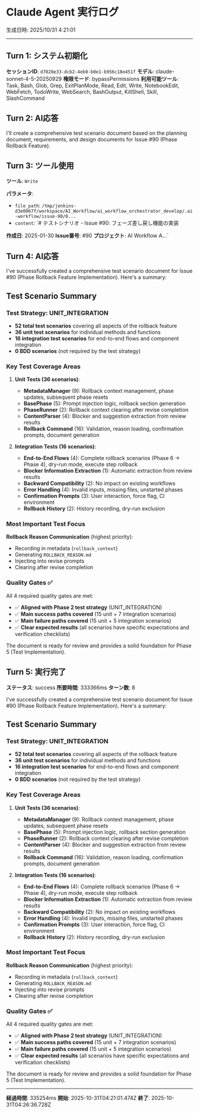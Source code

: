 # Claude Agent 実行ログ

生成日時: 2025/10/31 4:21:01

---

## Turn 1: システム初期化

**セッションID**: `d7028e33-dcb2-4eb0-b0e1-b956c18e451f`
**モデル**: claude-sonnet-4-5-20250929
**権限モード**: bypassPermissions
**利用可能ツール**: Task, Bash, Glob, Grep, ExitPlanMode, Read, Edit, Write, NotebookEdit, WebFetch, TodoWrite, WebSearch, BashOutput, KillShell, Skill, SlashCommand

## Turn 2: AI応答

I'll create a comprehensive test scenario document based on the planning document, requirements, and design documents for Issue #90 (Phase Rollback Feature).

## Turn 3: ツール使用

**ツール**: `Write`

**パラメータ**:
- `file_path`: `/tmp/jenkins-d3e0067f/workspace/AI_Workflow/ai_workflow_orchestrator_develop/.ai-workflow/issue-90/0...`
- `content`: `# テストシナリオ - Issue #90: フェーズ差し戻し機能の実装

**作成日**: 2025-01-30
**Issue番号**: #90
**プロジェクト**: AI Workflow A...`

## Turn 4: AI応答

I've successfully created a comprehensive test scenario document for Issue #90 (Phase Rollback Feature Implementation). Here's a summary:

## Test Scenario Summary

### Test Strategy: UNIT_INTEGRATION
- **52 total test scenarios** covering all aspects of the rollback feature
- **36 unit test scenarios** for individual methods and functions
- **16 integration test scenarios** for end-to-end flows and component integration
- **0 BDD scenarios** (not required by the test strategy)

### Key Test Coverage Areas

1. **Unit Tests (36 scenarios)**:
   - **MetadataManager** (9): Rollback context management, phase updates, subsequent phase resets
   - **BasePhase** (5): Prompt injection logic, rollback section generation
   - **PhaseRunner** (2): Rollback context clearing after revise completion
   - **ContentParser** (4): Blocker and suggestion extraction from review results
   - **Rollback Command** (16): Validation, reason loading, confirmation prompts, document generation

2. **Integration Tests (16 scenarios)**:
   - **End-to-End Flows** (4): Complete rollback scenarios (Phase 6 → Phase 4), dry-run mode, execute step rollback
   - **Blocker Information Extraction** (1): Automatic extraction from review results
   - **Backward Compatibility** (2): No impact on existing workflows
   - **Error Handling** (4): Invalid inputs, missing files, unstarted phases
   - **Confirmation Prompts** (3): User interaction, force flag, CI environment
   - **Rollback History** (2): History recording, dry-run exclusion

### Most Important Test Focus

**Rollback Reason Communication** (highest priority):
- Recording in metadata (`rollback_context`)
- Generating `ROLLBACK_REASON.md`
- Injecting into revise prompts
- Clearing after revise completion

### Quality Gates ✅

All 4 required quality gates are met:
- ✅ **Aligned with Phase 2 test strategy** (UNIT_INTEGRATION)
- ✅ **Main success paths covered** (15 unit + 7 integration scenarios)
- ✅ **Main failure paths covered** (15 unit + 5 integration scenarios)
- ✅ **Clear expected results** (all scenarios have specific expectations and verification checklists)

The document is ready for review and provides a solid foundation for Phase 5 (Test Implementation).

## Turn 5: 実行完了

**ステータス**: success
**所要時間**: 333366ms
**ターン数**: 8

I've successfully created a comprehensive test scenario document for Issue #90 (Phase Rollback Feature Implementation). Here's a summary:

## Test Scenario Summary

### Test Strategy: UNIT_INTEGRATION
- **52 total test scenarios** covering all aspects of the rollback feature
- **36 unit test scenarios** for individual methods and functions
- **16 integration test scenarios** for end-to-end flows and component integration
- **0 BDD scenarios** (not required by the test strategy)

### Key Test Coverage Areas

1. **Unit Tests (36 scenarios)**:
   - **MetadataManager** (9): Rollback context management, phase updates, subsequent phase resets
   - **BasePhase** (5): Prompt injection logic, rollback section generation
   - **PhaseRunner** (2): Rollback context clearing after revise completion
   - **ContentParser** (4): Blocker and suggestion extraction from review results
   - **Rollback Command** (16): Validation, reason loading, confirmation prompts, document generation

2. **Integration Tests (16 scenarios)**:
   - **End-to-End Flows** (4): Complete rollback scenarios (Phase 6 → Phase 4), dry-run mode, execute step rollback
   - **Blocker Information Extraction** (1): Automatic extraction from review results
   - **Backward Compatibility** (2): No impact on existing workflows
   - **Error Handling** (4): Invalid inputs, missing files, unstarted phases
   - **Confirmation Prompts** (3): User interaction, force flag, CI environment
   - **Rollback History** (2): History recording, dry-run exclusion

### Most Important Test Focus

**Rollback Reason Communication** (highest priority):
- Recording in metadata (`rollback_context`)
- Generating `ROLLBACK_REASON.md`
- Injecting into revise prompts
- Clearing after revise completion

### Quality Gates ✅

All 4 required quality gates are met:
- ✅ **Aligned with Phase 2 test strategy** (UNIT_INTEGRATION)
- ✅ **Main success paths covered** (15 unit + 7 integration scenarios)
- ✅ **Main failure paths covered** (15 unit + 5 integration scenarios)
- ✅ **Clear expected results** (all scenarios have specific expectations and verification checklists)

The document is ready for review and provides a solid foundation for Phase 5 (Test Implementation).


---

**経過時間**: 335254ms
**開始**: 2025-10-31T04:21:01.474Z
**終了**: 2025-10-31T04:26:36.728Z